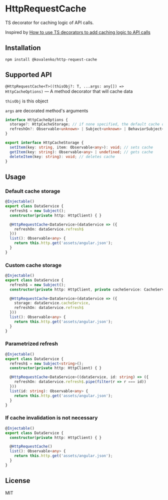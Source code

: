 # HttpRequestCache

TS decorator for caching logic of API calls.

Inspired by [How to use TS decorators to add caching logic to API calls](https://indepth.dev/posts/1450/how-to-use-ts-decorators-to-add-caching-logic-to-api-calls)

## Installation

```
npm install @kovalenko/http-request-cache
```

## Supported API

`@HttpRequestCache<T>((thisObj?: T, ...args: any[]) => HttpCacheOptions)` — A method decorator that will cache data

`thisObj` is this object

`args` are decorated method's arguments

```typescript
interface HttpCacheOptions {
  storage?: HttpCacheStorage; // if none specified, the default cache object will be used
  refreshOn?: Observable<unknown> | Subject<unknown> | BehaviorSubject<unknown>; // refresh trigger
}
```

```typescript
export interface HttpCacheStorage {
  setItem(key: string, item: Observable<any>): void; // sets cache
  getItem(key: string): Observable<any> | undefined; // gets cache
  deleteItem(key: string): void; // deletes cache
}
```

## Usage

### Default cache storage

```typescript
@Injectable()
export class DataService {
  refresh$ = new Subject();
  constructor(private http: HttpClient) { }

  @HttpRequestCache<DataService>(dataService => ({
    refreshOn: dataService.refresh$
  }))
  list(): Observable<any> {
    return this.http.get('assets/angular.json');
  }
}
```

### Custom cache storage

```typescript
@Injectable()
export class DataService {
  refresh$ = new Subject();
  constructor(private http: HttpClient, private cacheService: CacheService) { }

  @HttpRequestCache<DataService>(dataService => ({
    storage: dataService.cacheService,
    refreshOn: dataService.refresh$
  }))
  list(): Observable<any> {
    return this.http.get('assets/angular.json');
  }
}
```

### Parametrized refresh

```typescript
@Injectable()
export class DataService {
  refresh$ = new Subject<string>();
  constructor(private http: HttpClient) { }

  @HttpRequestCache<DataService>((dataService, id: string) => ({
    refreshOn: dataService.refresh$.pipe(filter(r => r === id))
  }))
  list(id: string): Observable<any> {
    return this.http.get('assets/angular.json');
  }
}
```

### If cache invalidation is not necessary
```typescript
@Injectable()
export class DataService {
  constructor(private http: HttpClient) { }

  @HttpRequestCache()
  list(): Observable<any> {
    return this.http.get('assets/angular.json');
  }
}
```

## License

MIT
